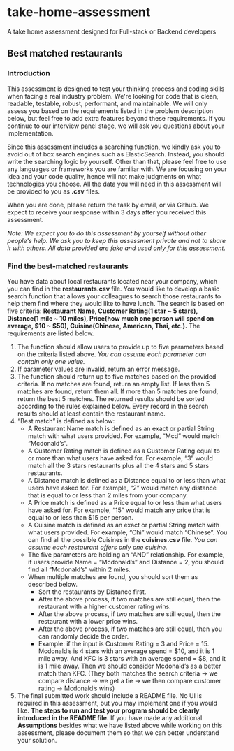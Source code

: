 # take-home-assessment
A take home assessment designed for Full-stack or Backend developers
## Best matched restaurants
### Introduction
This assessment is designed to test your thinking process and coding skills when facing a real industry problem. We're looking for code that is clean, readable, testable, robust, performant, and maintainable. We will only assess you based on the requirements listed in the problem description below, but feel free to add extra features beyond these requirements. If you continue to our interview panel stage, we will ask you questions about your implementation.

Since this assessment includes a searching function, we kindly ask you to avoid out of box search engines such as ElasticSearch. Instead, you should write the searching logic by yourself. Other than that, please feel free to use any languages or frameworks you are familiar with. We are focusing on your idea and your code quality, hence will not make judgments on what technologies you choose. All the data you will need in this assessment will be provided to you as **.csv** files.

When you are done, please return the task by email, or via Github. We expect to receive your response within 3 days after you received this assessment.

*Note: We expect you to do this assessment by yourself without other people's help. We ask you to keep this assessment private and not to share it with others. All data provided are fake and used only for this assessment.*

### Find the best-matched restaurants
You have data about local restaurants located near your company, which you can find in the **restaurants.csv** file. You would like to develop a basic search function that allows your colleagues to search those restaurants to help them find where they would like to have lunch. The search is based on five criteria: **Restaurant Name, Customer Rating(1 star ~ 5 stars), Distance(1 mile ~ 10 miles), Price(how much one person will spend on average, $10 ~ $50), Cuisine(Chinese, American, Thai, etc.).** The requirements are listed below.

1. The function should allow users to provide up to five parameters based on the criteria listed above. *You can assume each parameter can contain only one value.*
2. If parameter values are invalid, return an error message.
3. The function should return up to five matches based on the provided criteria. If no matches are found, return an empty list. If less than 5 matches are found, return them all. If more than 5 matches are found, return the best 5 matches. The returned results should be sorted according to the rules explained below. Every record in the search results should at least contain the restaurant name.
4. “Best match” is defined as below:
   - A Restaurant Name match is defined as an exact or partial String match with what users provided. For example, “Mcd” would match “Mcdonald’s”.
   - A Customer Rating match is defined as a Customer Rating equal to or more than what users have asked for. For example, “3” would match all the 3 stars restaurants plus all the 4 stars and 5 stars restaurants.
   - A Distance match is defined as a Distance equal to or less than what users have asked for. For example, “2” would match any distance that is equal to or less than 2 miles from your company.
   - A Price match is defined as a Price equal to or less than what users have asked for. For example, “15” would match any price that is equal to or less than $15 per person.
   - A Cuisine match is defined as an exact or partial String match with what users provided. For example, “Chi” would match “Chinese”. You can find all the possible Cuisines in the **cuisines.csv** file. *You can assume each restaurant offers only one cuisine.*
   - The five parameters are holding an “AND” relationship. For example, if users provide Name = “Mcdonald’s” and Distance = 2, you should find all “Mcdonald’s” within 2 miles.
   - When multiple matches are found, you should sort them as described below.
     - Sort the restaurants by Distance first.
     - After the above process, if two matches are still equal, then the restaurant with a higher customer rating wins.
     - After the above process, if two matches are still equal, then the restaurant with a lower price wins.
     - After the above process, if two matches are still equal, then you can randomly decide the order.
     - Example: if the input is Customer Rating = 3 and Price = 15. Mcdonald’s is 4 stars with an average spend = $10, and it is 1 mile away. And KFC is 3 stars with an average spend = $8, and it is 1 mile away. Then we should consider Mcdonald’s as a better match than KFC. (They both matches the search criteria -> we compare distance -> we get a tie -> we then compare customer rating -> Mcdonald’s wins)
5. The final submitted work should include a README file. No UI is required in this assessment, but you may implement one if you would like. **The steps to run and test your program should be clearly introduced in the README file.** If you have made any additional **Assumptions** besides what we have listed above while working on this assessment, please document them so that we can better understand your solution.
